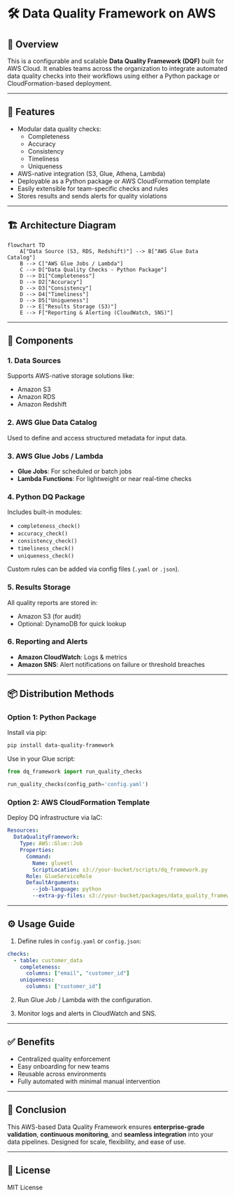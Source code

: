 # 🛠️ Data Quality Framework on AWS

## 🚀 Overview
This is a configurable and scalable **Data Quality Framework (DQF)** built for AWS Cloud. It enables teams across the organization to integrate automated data quality checks into their workflows using either a Python package or CloudFormation-based deployment.

---

## 🔑 Features
- Modular data quality checks:
  - Completeness
  - Accuracy
  - Consistency
  - Timeliness
  - Uniqueness
- AWS-native integration (S3, Glue, Athena, Lambda)
- Deployable as a Python package or AWS CloudFormation template
- Easily extensible for team-specific checks and rules
- Stores results and sends alerts for quality violations

---

## 🏗️ Architecture Diagram

```mermaid
flowchart TD
    A["Data Source (S3, RDS, Redshift)"] --> B["AWS Glue Data Catalog"]
    B --> C["AWS Glue Jobs / Lambda"]
    C --> D["Data Quality Checks - Python Package"]
    D --> D1["Completeness"]
    D --> D2["Accuracy"]
    D --> D3["Consistency"]
    D --> D4["Timeliness"]
    D --> D5["Uniqueness"]
    D --> E["Results Storage (S3)"]
    E --> F["Reporting & Alerting (CloudWatch, SNS)"]
```

---

## 🔧 Components

### 1. Data Sources
Supports AWS-native storage solutions like:
- Amazon S3
- Amazon RDS
- Amazon Redshift

### 2. AWS Glue Data Catalog
Used to define and access structured metadata for input data.

### 3. AWS Glue Jobs / Lambda
- **Glue Jobs**: For scheduled or batch jobs
- **Lambda Functions**: For lightweight or near real-time checks

### 4. Python DQ Package
Includes built-in modules:
- `completeness_check()`
- `accuracy_check()`
- `consistency_check()`
- `timeliness_check()`
- `uniqueness_check()`

Custom rules can be added via config files (`.yaml` or `.json`).

### 5. Results Storage
All quality reports are stored in:
- Amazon S3 (for audit)
- Optional: DynamoDB for quick lookup

### 6. Reporting and Alerts
- **Amazon CloudWatch**: Logs & metrics
- **Amazon SNS**: Alert notifications on failure or threshold breaches

---

## 📦 Distribution Methods

### Option 1: Python Package

Install via pip:
```bash
pip install data-quality-framework
```

Use in your Glue script:
```python
from dq_framework import run_quality_checks

run_quality_checks(config_path='config.yaml')
```

### Option 2: AWS CloudFormation Template

Deploy DQ infrastructure via IaC:
```yaml
Resources:
  DataQualityFramework:
    Type: AWS::Glue::Job
    Properties:
      Command:
        Name: glueetl
        ScriptLocation: s3://your-bucket/scripts/dq_framework.py
      Role: GlueServiceRole
      DefaultArguments:
        --job-language: python
        --extra-py-files: s3://your-bucket/packages/data_quality_framework.zip
```

---

## ⚙️ Usage Guide

1. Define rules in `config.yaml` or `config.json`:
```yaml
checks:
  - table: customer_data
    completeness:
      columns: ["email", "customer_id"]
    uniqueness:
      columns: ["customer_id"]
```

2. Run Glue Job / Lambda with the configuration.

3. Monitor logs and alerts in CloudWatch and SNS.

---

## ✅ Benefits

- Centralized quality enforcement
- Easy onboarding for new teams
- Reusable across environments
- Fully automated with minimal manual intervention

---

## 📌 Conclusion

This AWS-based Data Quality Framework ensures **enterprise-grade validation**, **continuous monitoring**, and **seamless integration** into your data pipelines. Designed for scale, flexibility, and ease of use.

---

## 📄 License

MIT License
